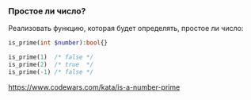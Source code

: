 ### Простое ли число?

Реализовать функцию, которая будет определять, простое ли число:
```php
is_prime(int $number):bool{}

is_prime(1)  /* false */
is_prime(2)  /* true  */
is_prime(-1) /* false */
```

https://www.codewars.com/kata/is-a-number-prime